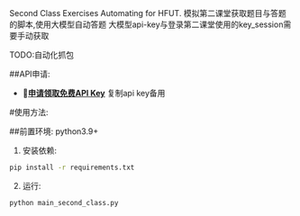 Second Class Exercises Automating for HFUT.
模拟第二课堂获取题目与答题的脚本,使用大模型自动答题
大模型api-key与登录第二课堂使用的key_session需要手动获取

TODO:自动化抓包

##API申请:
- **🚀[申请领取免费API Key](https://api.chatanywhere.org/v1/oauth/free/render)**
复制api key备用

#使用方法:

##前置环境:
python3.9+

1. 安装依赖:
```bash
pip install -r requirements.txt
```

2. 运行:
```bash
python main_second_class.py
```